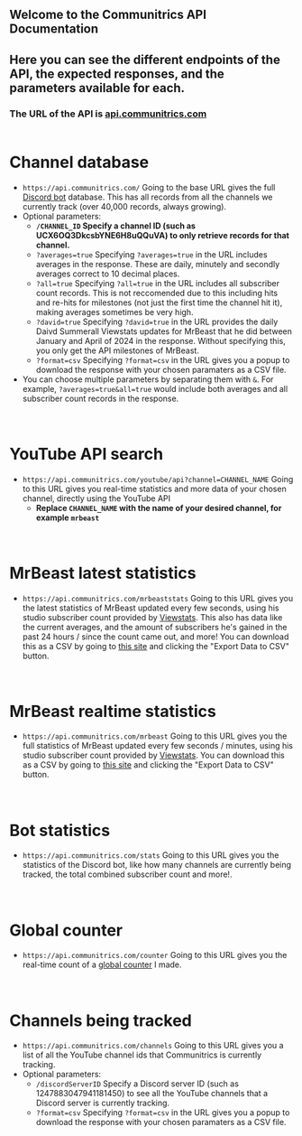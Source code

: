 ## Welcome to the Communitrics API Documentation
## Here you can see the different endpoints of the API, the expected responses, and the parameters available for each.
### The URL of the API is [api.communitrics.com](https://api.communitrics.com/)<br><br>

# Channel database
- `https://api.communitrics.com/` Going to the base URL gives the full [Discord bot](https://communitrics.com/invite) database. This has all records from all the channels we currently track (over 40,000 records, always growing).
 - Optional parameters:
   - **`/CHANNEL_ID` Specify a channel ID (such as UCX6OQ3DkcsbYNE6H8uQQuVA) to only retrieve records for that channel.**
   - `?averages=true` Specifying `?averages=true` in the URL includes averages in the response. These are daily, minutely and secondly averages correct to 10 decimal places.
   - `?all=true` Specifying `?all=true` in the URL includes all subscriber count records. This is not reccomended due to this including hits and re-hits for milestones (not just the first time the channel hit it), making averages sometimes be very high.
   -  `?david=true` Specifying `?david=true` in the URL provides the daily Daivd Summerall Viewstats updates for MrBeast that he did between January and April of 2024 in the response. Without specifying this, you only get the API milestones of MrBeast.
   - `?format=csv` Specifying `?format=csv` in the URL gives you a popup to download the response with your chosen paramaters as a CSV file.
 - You can choose multiple parameters by separating them with `&`. For example, `?averages=true&all=true` would include both averages and all subscriber count records in the response.
<br><br><br>

# YouTube API search
- `https://api.communitrics.com/youtube/api?channel=CHANNEL_NAME` Going to this URL gives you real-time statistics and more data of your chosen channel, directly using the YouTube API
   - **Replace `CHANNEL_NAME` with the name of your desired channel, for example `mrbeast`**
<br><br><br>

# MrBeast latest statistics
- `https://api.communitrics.com/mrbeaststats` Going to this URL gives you the latest statistics of MrBeast updated every few seconds, using his studio subscriber count provided by [Viewstats](https://viewstats.com/). This also has data like the current averages, and the amount of subscribers he's gained in the past 24 hours / since the count came out, and more! You can download this as a CSV by going to [this site](https://charlie-ashford.github.io/mrbeastGraph/) and clicking the "Export Data to CSV" button.
<br><br><br>

# MrBeast realtime statistics
- `https://api.communitrics.com/mrbeast` Going to this URL gives you the full statistics of MrBeast updated every few seconds / minutes, using his studio subscriber count provided by [Viewstats](https://viewstats.com/). You can download this as a CSV by going to [this site](https://charlie-ashford.github.io/mrbeastGraph/) and clicking the "Export Data to CSV" button.
<br><br><br>

# Bot statistics
- `https://api.communitrics.com/stats` Going to this URL gives you the statistics of the Discord bot, like how many channels are currently being tracked, the total combined subscriber count and more!.
<br><br><br>

# Global counter
- `https://api.communitrics.com/counter` Going to this URL gives you the real-time count of a [global counter](https://charlie-ashford.github.io/globalCounter/) I made.
<br><br><br>

# Channels being tracked
- `https://api.communitrics.com/channels` Going to this URL gives you a list of all the YouTube channel ids that Communitrics is currently tracking.
 - Optional parameters:
   - `/discordServerID` Specify a Discord server ID (such as 1247883047941181450) to see all the YouTube channels that a Discord server is currently tracking.
   - `?format=csv` Specifying `?format=csv` in the URL gives you a popup to download the response with your chosen paramaters as a CSV file.
<br><br><br>
